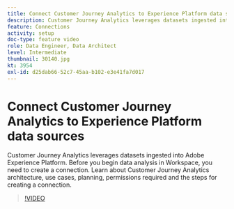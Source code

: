 ```yaml
---
title: Connect Customer Journey Analytics to Experience Platform data sources
description: Customer Journey Analytics leverages datasets ingested into Adobe Experience Platform. Before you begin data analysis in Workspace, you need to create a connection. 
feature: Connections
activity: setup
doc-type: feature video
role: Data Engineer, Data Architect
level: Intermediate
thumbnail: 30140.jpg
kt: 3954
exl-id: d25dab66-52c7-45aa-b102-e3e41fa7d017
---
```

# Connect Customer Journey Analytics to Experience Platform data sources

Customer Journey Analytics leverages datasets ingested into Adobe Experience Platform. Before you begin data analysis in Workspace, you need to create a connection. Learn about Customer Journey Analytics architecture, use cases, planning, permissions required and the steps for creating a connection.

>[!VIDEO](https://video.tv.adobe.com/v/30140/?quality=12&learn=on)
